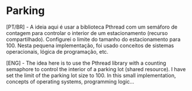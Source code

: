 # Parking

[PT/BR] - A ideia aqui é usar a biblioteca Pthread com um semáforo de contagem para controlar o interior de um estacionamento (recurso compartilhado). Configurei o limite do tamanho do estacionamento para 100. Nesta pequena implementação, foi usado conceitos de sistemas operacionais, lógica de programação, etc.

[ENG] - The idea here is to use the Pthread library with a counting semaphore to control the interior of a parking lot (shared resource). I have set the limit of the parking lot size to 100. In this small implementation, concepts of operating systems, programming logic...
